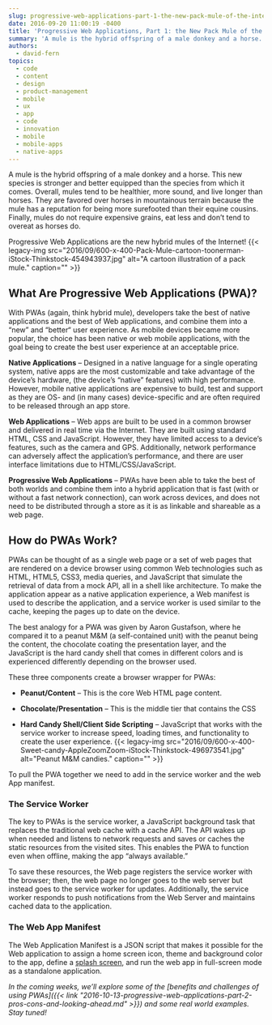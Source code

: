 ```yaml
---
slug: progressive-web-applications-part-1-the-new-pack-mule-of-the-internet
date: 2016-09-20 11:00:19 -0400
title: 'Progressive Web Applications, Part 1: the New Pack Mule of the Internet'
summary: 'A mule is the hybrid offspring of a male donkey and a horse. This new species is stronger and better equipped than the species from which it comes. Overall, mules tend to be healthier, more sound, and live longer than horses. They are favored over horses in mountainous terrain because the mule has a reputation for being more surefooted than their equine cousins.'
authors:
  - david-fern
topics:
  - code
  - content
  - design
  - product-management
  - mobile
  - ux
  - app
  - code
  - innovation
  - mobile
  - mobile-apps
  - native-apps
---
```


A mule is the hybrid offspring of a male donkey and a horse. This new species is stronger and better equipped than the species from which it comes. Overall, mules tend to be healthier, more sound, and live longer than horses. They are favored over horses in mountainous terrain because the mule has a reputation for being more surefooted than their equine cousins. Finally, mules do not require expensive grains, eat less and don&#8217;t tend to overeat as horses do.

Progressive Web Applications are the new hybrid mules of the Internet! {{< legacy-img src="2016/09/600-x-400-Pack-Mule-cartoon-toonerman-iStock-Thinkstock-454943937.jpg" alt="A cartoon illustration of a pack mule." caption="" >}} 

## What Are Progressive Web Applications (PWA)?

With PWAs (again, think hybrid mule), developers take the best of native applications and the best of Web applications, and combine them into a “new” and “better“ user experience. As mobile devices became more popular, the choice has been native or web mobile applications, with the goal being to create the best user experience at an acceptable price.

**Native Applications** – Designed in a native language for a single operating system, native apps are the most customizable and take advantage of the device’s hardware, (the device’s “native” features) with high performance. However, mobile native applications are expensive to build, test and support as they are OS- and (in many cases) device-specific and are often required to be released through an app store.

**Web Applications** &#8211; Web apps are built to be used in a common browser and delivered in real time via the Internet. They are built using standard HTML, CSS and JavaScript. However, they have limited access to a device’s features, such as the camera and GPS. Additionally, network performance can adversely affect the application’s performance, and there are user interface limitations due to HTML/CSS/JavaScript.

**Progressive Web Applications** – PWAs have been able to take the best of both worlds and combine them into a hybrid application that is fast (with or without a fast network connection), can work across devices, and does not need to be distributed through a store as it is as linkable and shareable as a web page.

## How do PWAs Work?

PWAs can be thought of as a single web page or a set of web pages that are rendered on a device browser using common Web technologies such as HTML, HTML5, CSS3, media queries, and JavaScript that simulate the retrieval of data from a mock API, all in a shell like architecture. To make the application appear as a native application experience, a Web manifest is used to describe the application, and a service worker is used similar to the cache, keeping the pages up to date on the device.

The best analogy for a PWA was given by Aaron Gustafson, where he compared it to a peanut M&M (a self-contained unit) with the peanut being the content, the chocolate coating the presentation layer, and the JavaScript is the hard candy shell that comes in different colors and is experienced differently depending on the browser used.

These three components create a browser wrapper for PWAs:

  * **Peanut/Content** – This is the core Web HTML page content.

  * **Chocolate/Presentation** – This is the middle tier that contains the CSS

  * **Hard Candy Shell/Client Side Scripting** – JavaScript that works with the service worker to increase speed, loading times, and functionality to create the user experience. {{< legacy-img src="2016/09/600-x-400-Sweet-candy-AppleZoomZoom-iStock-Thinkstock-496973541.jpg" alt="Peanut M&M candies." caption="" >}} 

To pull the PWA together we need to add in the service worker and the web App manifest.

### The Service Worker

The key to PWAs is the service worker, a JavaScript background task that replaces the traditional web cache with a cache API. The API wakes up when needed and listens to network requests and saves or caches the static resources from the visited sites. This enables the PWA to function even when offline, making the app “always available.”

To save these resources, the Web page registers the service worker with the browser; then, the web page no longer goes to the web server but instead goes to the service worker for updates. Additionally, the service worker responds to push notifications from the Web Server and maintains cached data to the application.

### The Web App Manifest

The Web Application Manifest is a JSON script that makes it possible for the Web application to assign a home screen icon, theme and background color to the app, define a [splash screen](https://developers.google.com/web/updates/2015/10/splashscreen?hl=en), and run the web app in full-screen mode as a standalone application.


_In the coming weeks, we’ll explore some of the [benefits and challenges of using PWAs]({{< link "2016-10-13-progressive-web-applications-part-2-pros-cons-and-looking-ahead.md" >}}) and some real world examples. Stay tuned!_
